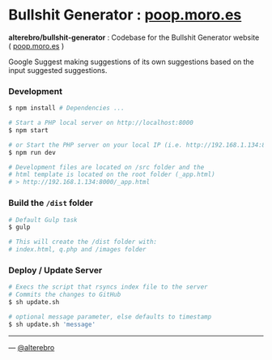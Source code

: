 # Bullshit Generator : [poop.moro.es](http://poop.moro.es)

**alterebro/bullshit-generator** : Codebase for the Bullshit Generator website ( [poop.moro.es](http://poop.moro.es) )

Google Suggest making suggestions of its own suggestions based on the input suggested suggestions.


### Development

```sh
$ npm install # Dependencies ...

# Start a PHP local server on http://localhost:8000
$ npm start

# or Start the PHP server on your local IP (i.e. http://192.168.1.134:8000) with:
$ npm run dev

# Development files are located on /src folder and the
# html template is located on the root folder (_app.html)
# > http://192.168.1.134:8000/_app.html
```

### Build the `/dist` folder

```sh
# Default Gulp task
$ gulp

# This will create the /dist folder with:
# index.html, q.php and /images folder
```

### Deploy / Update Server

```sh
# Execs the script that rsyncs index file to the server
# Commits the changes to GitHub
$ sh update.sh

# optional message parameter, else defaults to timestamp
$ sh update.sh 'message'
```

---

&mdash; [@alterebro](https://twitter.com/alterebro)
